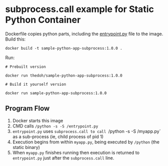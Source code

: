 # subprocess.call example for Static Python Container

Dockerfile copies python parts, including the [entrypoint.py](./entrypoint.py) file to the image. Build this:

    docker build -t sample-python-app-subprocess:1.0.0 .

Run:

    # Prebuilt version

    docker run thedoh/sample-python-app-subprocess:1.0.0

    # Build it yourself version

    docker run sample-python-app-subprocess:1.0.0

## Program Flow

1. Docker starts this image
2. CMD calls `/python -s -S /entrypoint.py`
3. `entrypoint.py` uses `subprocess.call to call `/python -s -S /myapp.py` as a sub-process (ie, child process of pid 1)
4. Execution begins from within `myapp.py`, being executed by `/python` (the static binary)
5. When `myapp.py` finishes running then execution is returned to `entrypoint.py` just after the `subprocess.call` line.
